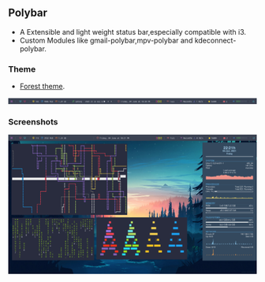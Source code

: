 ## Polybar

- A Extensible and light weight status bar,especially compatible with i3. 
- Custom Modules like gmail-polybar,mpv-polybar and kdeconnect-polybar.

### Theme

- [Forest theme](https://github.com/adi1090x/polybar-themes/tree/master/simple/forest). 

<p align="center">
   <img src="../screenshots/polybar.png"  title="polybar">
</p>

### Screenshots

<p align="center">
   <img src="../screenshots/desktop-1.png"  title="polybar">
</p>
